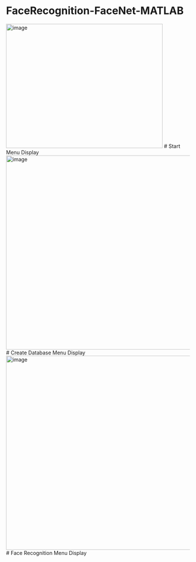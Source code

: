 # FaceRecognition-FaceNet-MATLAB
<img width="429" height="340" alt="image" src="https://github.com/user-attachments/assets/7921d126-e9b9-4099-ab31-c8336ff89743" />
# Start Menu Display
<img width="672" height="531" alt="image" src="https://github.com/user-attachments/assets/fb3a7f9f-e29f-42ac-9ae9-52f5cf94a044" />
# Create Database Menu Display
<img width="654" height="531" alt="image" src="https://github.com/user-attachments/assets/43e0c47e-28d7-4448-83ac-80103481190f" />
# Face Recognition Menu Display
